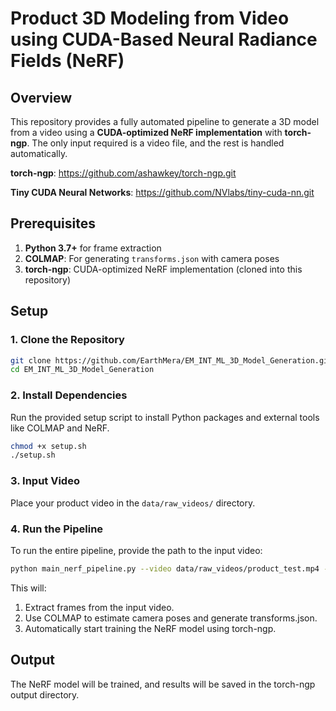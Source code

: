 # Product 3D Modeling from Video using CUDA-Based Neural Radiance Fields (NeRF)

## Overview
This repository provides a fully automated pipeline to generate a 3D model from a video using a **CUDA-optimized NeRF implementation** with **torch-ngp**. The only input required is a video file, and the rest is handled automatically.

**torch-ngp**: https://github.com/ashawkey/torch-ngp.git

**Tiny CUDA Neural Networks**: https://github.com/NVlabs/tiny-cuda-nn.git

## Prerequisites
1. **Python 3.7+** for frame extraction
2. **COLMAP**: For generating `transforms.json` with camera poses
3. **torch-ngp**: CUDA-optimized NeRF implementation (cloned into this repository)

## Setup

### 1. Clone the Repository
```bash
git clone https://github.com/EarthMera/EM_INT_ML_3D_Model_Generation.git
cd EM_INT_ML_3D_Model_Generation
```

### 2. Install Dependencies
Run the provided setup script to install Python packages and external tools like COLMAP and NeRF.
```bash
chmod +x setup.sh
./setup.sh
```

### 3. Input Video
Place your product video in the ```data/raw_videos/``` directory.

### 4. Run the Pipeline
To run the entire pipeline, provide the path to the input video:
```bash
python main_nerf_pipeline.py --video data/raw_videos/product_test.mp4 --output data/
```

This will:

1. Extract frames from the input video.
2. Use COLMAP to estimate camera poses and generate transforms.json.
3. Automatically start training the NeRF model using torch-ngp.

## Output
The NeRF model will be trained, and results will be saved in the torch-ngp output directory.

